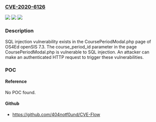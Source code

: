 ### [CVE-2020-6126](https://cve.mitre.org/cgi-bin/cvename.cgi?name=CVE-2020-6126)
![](https://img.shields.io/static/v1?label=Product&message=OS4Ed&color=blue)
![](https://img.shields.io/static/v1?label=Version&message=n%2Fa&color=blue)
![](https://img.shields.io/static/v1?label=Vulnerability&message=SQL%20injection&color=brighgreen)

### Description

SQL injection vulnerability exists in the CoursePeriodModal.php page of OS4Ed openSIS 7.3. The course_period_id parameter in the page CoursePeriodModal.php is vulnerable to SQL injection. An attacker can make an authenticated HTTP request to trigger these vulnerabilities.

### POC

#### Reference
No POC found.

#### Github
- https://github.com/404notf0und/CVE-Flow

